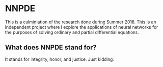 # NNPDE

This is a culminiation of the research done during Summer 2018. This is an independent project where I explore the applications of neural networks for the purposes of solving ordinary and partial differential equations. 

## What does NNPDE stand for?

It stands for integrity, honor, and justice. Just kidding. 

